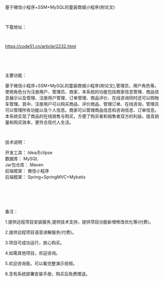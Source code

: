 <p>基于微信小程序+SSM+MySQL的童装商城小程序(附论文)</p>

<p>&nbsp;</p>

<p>下载地址：</p>

<p>&nbsp;</p>

<p><a href="http://code51.cn/article/2232.html">https://code51.cn/article/2232.html</a></p>

<p>&nbsp;</p>

<p>&nbsp;</p>

<p>主要功能：</p>

<p><p>基于微信小程序+SSM+MySQL的童装商城小程序(附论文),管理员，用户角色等。使用角色分为注册用户、管理员、商家，本系统的功能包括商家信息管理、商品信息展示以及管理、注册用户管理、订单管理、商品评价、在线咨询同时还可以购物车管理。其中，注册用户可以购买商品、评价商品、管理订单、在线咨询，管理员可以管理所有功能以及个人信息。商家可以管理商品信息和咨询信息、订单信息。本系统实现了商品的在线销售与购买，方便了购买者和销售者双方的利益，提高销量和购买效率，更符合现代人生活。</p>
</p>

<p>&nbsp;</p>

<p>技术说明：</p>

<p><p>开发工具： Idea/Eclipse<br />
数据库： MySQL<br />
Jar包仓库： Maven<br />
前端框架： 微信小程序<br />
后端框架： Spring+SpringMVC+Mybatis</p>

<p><br />
&nbsp;</p>
</p>

<p>&nbsp;</p>

<p>备注：</p>

<p>1.提供远程项目安装服务,提供技术支持，提供项目功能新增修改优化等(付费)。</p>

<p>2.提供远程项目语音讲解服务(付费)。</p>

<p>3.项目可成功运行，放心购买。</p>

<p>4.如需其他项目，欢迎咨询。</p>

<p>5.欢迎咨询我，可以看完整演示视频。</p>

<p>6.含有系统部署安装手册，购买后免费赠送。</p>
